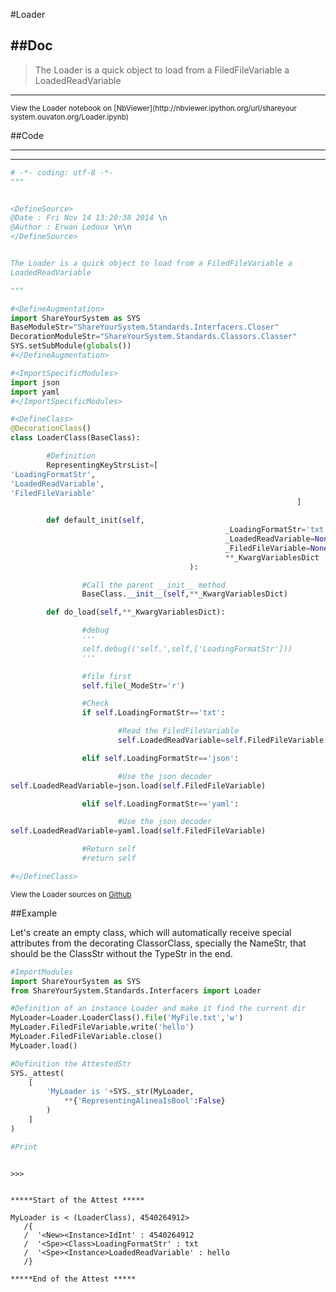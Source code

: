 

<!--
FrozenIsBool False
-->

#Loader

##Doc
----


>
> The Loader is a quick object to load from a FiledFileVariable a
LoadedReadVariable
>
>

----

<small>
View the Loader notebook on [NbViewer](http://nbviewer.ipython.org/url/shareyour
system.ouvaton.org/Loader.ipynb)
</small>




<!--
FrozenIsBool False
-->

##Code

----

<ClassDocStr>

----

```python
# -*- coding: utf-8 -*-
"""


<DefineSource>
@Date : Fri Nov 14 13:20:38 2014 \n
@Author : Erwan Ledoux \n\n
</DefineSource>


The Loader is a quick object to load from a FiledFileVariable a
LoadedReadVariable

"""

#<DefineAugmentation>
import ShareYourSystem as SYS
BaseModuleStr="ShareYourSystem.Standards.Interfacers.Closer"
DecorationModuleStr="ShareYourSystem.Standards.Classors.Classer"
SYS.setSubModule(globals())
#</DefineAugmentation>

#<ImportSpecificModules>
import json
import yaml
#</ImportSpecificModules>

#<DefineClass>
@DecorationClass()
class LoaderClass(BaseClass):

        #Definition
        RepresentingKeyStrsList=[
'LoadingFormatStr',
'LoadedReadVariable',
'FiledFileVariable'
                                                                ]

        def default_init(self,
                                                _LoadingFormatStr='txt',
                                                _LoadedReadVariable=None,
                                                _FiledFileVariable=None,
                                                **_KwargVariablesDict
                                        ):

                #Call the parent __init__ method
                BaseClass.__init__(self,**_KwargVariablesDict)

        def do_load(self,**_KwargVariablesDict):

                #debug
                '''
                self.debug(('self.',self,['LoadingFormatStr']))
                '''

                #file first
                self.file(_ModeStr='r')

                #Check
                if self.LoadingFormatStr=='txt':

                        #Read the FiledFileVariable
                        self.LoadedReadVariable=self.FiledFileVariable.read()

                elif self.LoadingFormatStr=='json':

                        #Use the json decoder
self.LoadedReadVariable=json.load(self.FiledFileVariable)

                elif self.LoadingFormatStr=='yaml':

                        #Use the json decoder
self.LoadedReadVariable=yaml.load(self.FiledFileVariable)

                #Return self
                #return self

#</DefineClass>


```

<small>
View the Loader sources on <a href="https://github.com/Ledoux/ShareYourSystem/tr
ee/master/Pythonlogy/ShareYourSystem/Interfacers/Loader"
target="_blank">Github</a>
</small>




<!---
FrozenIsBool True
-->

##Example

Let's create an empty class, which will automatically receive
special attributes from the decorating ClassorClass,
specially the NameStr, that should be the ClassStr
without the TypeStr in the end.

```python
#ImportModules
import ShareYourSystem as SYS
from ShareYourSystem.Standards.Interfacers import Loader

#Definition of an instance Loader and make it find the current dir
MyLoader=Loader.LoaderClass().file('MyFile.txt','w')
MyLoader.FiledFileVariable.write('hello')
MyLoader.FiledFileVariable.close()
MyLoader.load()

#Definition the AttestedStr
SYS._attest(
    [
        'MyLoader is '+SYS._str(MyLoader,
            **{'RepresentingAlineaIsBool':False}
        )
    ]
)

#Print



```


```console
>>>


*****Start of the Attest *****

MyLoader is < (LoaderClass), 4540264912>
   /{
   /  '<New><Instance>IdInt' : 4540264912
   /  '<Spe><Class>LoadingFormatStr' : txt
   /  '<Spe><Instance>LoadedReadVariable' : hello
   /}

*****End of the Attest *****



```


